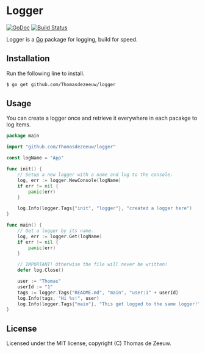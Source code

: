 # Logger

[![GoDoc](https://godoc.org/github.com/Thomasdezeeuw/logger?status.svg)](https://godoc.org/github.com/Thomasdezeeuw/logger)
[![Build Status](https://travis-ci.org/Thomasdezeeuw/logger.png?branch=master)](https://travis-ci.org/Thomasdezeeuw/logger)

Logger is a [Go](https://golang.org/) package for logging, build for speed.

## Installation

Run the following line to install.

```bash
$ go get github.com/Thomasdezeeuw/logger
```

## Usage

You can create a logger once and retrieve it everywhere in each pacakge to log
items.

```go
package main

import "github.com/Thomasdezeeuw/logger"

const logName = "App"

func init() {
	// Setup a new logger with a name and log to the console.
	log, err := logger.NewConsole(logName)
	if err != nil {
		panic(err)
	}

	log.Info(logger.Tags{"init", "logger"}, "created a logger here")
}

func main() {
	// Get a logger by its name.
	log, err := logger.Get(logName)
	if err != nil {
		panic(err)
	}

	// IMPORTANT! Otherwise the file will never be written!
	defer log.Close()

	user := "Thomas"
	userId := "1"
	tags := logger.Tags{"README.md", "main", "user:1" + userId}
	log.Info(tags, "Hi %s!", user)
	log.Info(logger.Tags{"main"}, "This get logged to the same logger!")
}
```

## License

Licensed under the MIT license, copyright (C) Thomas de Zeeuw.
